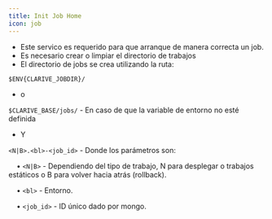 ```yaml
---
title: Init Job Home
icon: job
---
```

* Este servico es requerido para que arranque de manera correcta un job.
* Es necesario crear o limpiar el directorio de trabajos
* El directorio de jobs se crea utilizando la ruta:

`$ENV{CLARIVE_JOBDIR}/` 
* o

`$CLARIVE_BASE/jobs/` - En caso de que la variable de entorno no esté definida
* Y

`<N|B>.<bl>-<job_id>` - Donde los parámetros son: <br />

&nbsp; &nbsp; • `<N|B>` - Dependiendo del tipo de trabajo, N para desplegar o trabajos estáticos o B para volver hacia atrás (rollback). <br />

&nbsp; &nbsp; • `<bl>` -  Entorno. <br />

&nbsp; &nbsp; • `<job_id>` - ID único dado por mongo.

